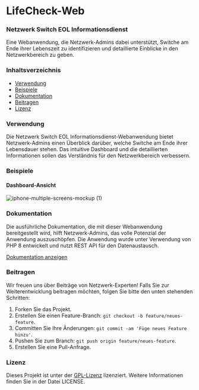 # LifeCheck-Web


### Netzwerk Switch EOL Informationsdienst

Eine Webanwendung, die Netzwerk-Admins dabei unterstützt, Switche am Ende ihrer Lebenszeit zu identifizieren und detaillierte Einblicke in den Netzwerkbereich zu geben.

### Inhaltsverzeichnis

- [Verwendung](#verwendung)
- [Beispiele](#beispiele)
- [Dokumentation](#dokumentation)
- [Beitragen](#beitragen)
- [Lizenz](#lizenz)

### Verwendung

Die Netzwerk Switch EOL Informationsdienst-Webanwendung bietet Netzwerk-Admins einen Überblick darüber, welche Switche am Ende ihrer Lebensdauer stehen. Das intuitive Dashboard und die detaillierten Informationen sollen das Verständnis für den Netzwerkbereich verbessern.

### Beispiele

#### Dashboard-Ansicht

![iphone-multiple-screens-mockup (1)](https://github.com/chrischivlog/LifeCheck-Web/assets/16624279/297c7ce0-3b14-46f4-b531-9eba4dcda16d)

### Dokumentation

Die ausführliche Dokumentation, die mit dieser Webanwendung bereitgestellt wird, hilft Netzwerk-Admins, das volle Potenzial der Anwendung auszuschöpfen. Die Anwendung wurde unter Verwendung von PHP 8 entwickelt und nutzt REST API für den Datenaustausch.

[Dokumentation anzeigen](https://docs.eol.6mates.eu)

### Beitragen

Wir freuen uns über Beiträge von Netzwerk-Experten! Falls Sie zur Weiterentwicklung beitragen möchten, folgen Sie bitte den unten stehenden Schritten:

1. Forken Sie das Projekt.
2. Erstellen Sie einen Feature-Branch: `git checkout -b feature/neues-feature`.
3. Committen Sie Ihre Änderungen: `git commit -am 'Füge neues Feature hinzu'`.
4. Pushen Sie zum Branch: `git push origin feature/neues-feature`.
5. Erstellen Sie eine Pull-Anfrage.

### Lizenz

Dieses Projekt ist unter der [GPL-Lizenz](LICENSE) lizenziert. Weitere Informationen finden Sie in der Datei LICENSE.



